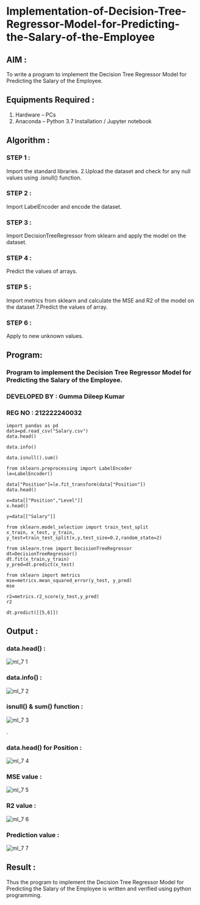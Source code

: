 # Implementation-of-Decision-Tree-Regressor-Model-for-Predicting-the-Salary-of-the-Employee

## AIM :

To write a program to implement the Decision Tree Regressor Model for Predicting the Salary of the Employee.

## Equipments Required :

1. Hardware – PCs
2. Anaconda – Python 3.7 Installation / Jupyter notebook

## Algorithm :

### STEP 1 :

Import the standard libraries. 2.Upload the dataset and check for any null values using .isnull() function.

### STEP 2 :

Import LabelEncoder and encode the dataset.

### STEP 3 :

Import DecisionTreeRegressor from sklearn and apply the model on the dataset.

### STEP 4 :

Predict the values of arrays.

### STEP 5 :

Import metrics from sklearn and calculate the MSE and R2 of the model on the dataset 7.Predict the values of array.

### STEP 6 :

Apply to new unknown values.

## Program:

### Program to implement the Decision Tree Regressor Model for Predicting the Salary of the Employee.

### DEVELOPED BY : Gumma Dileep Kumar

### REG NO :  212222240032

```
import pandas as pd
data=pd.read_csv("Salary.csv")
data.head()

data.info()

data.isnull().sum()

from sklearn.preprocessing import LabelEncoder
le=LabelEncoder()

data["Position"]=le.fit_transform(data["Position"])
data.head()

x=data[["Position","Level"]]
x.head()

y=data[["Salary"]]

from sklearn.model_selection import train_test_split
x_train, x_test, y_train, y_test=train_test_split(x,y,test_size=0.2,random_state=2)

from sklearn.tree import DecisionTreeRegressor
dt=DecisionTreeRegressor()
dt.fit(x_train,y_train)
y_pred=dt.predict(x_test)

from sklearn import metrics
mse=metrics.mean_squared_error(y_test, y_pred)
mse

r2=metrics.r2_score(y_test,y_pred)
r2

dt.predict([[5,6]])

```
## Output :

### data.head() :
![ml_7 1](https://github.com/gummadileepkumar/Implementation-of-Decision-Tree-Regressor-Model-for-Predicting-the-Salary-of-the-Employee/assets/118707761/e5a736bf-210f-48ec-ac1e-4c7be05b712a)



### data.info() :

![ml_7 2](https://github.com/gummadileepkumar/Implementation-of-Decision-Tree-Regressor-Model-for-Predicting-the-Salary-of-the-Employee/assets/118707761/db43cdec-9663-4792-a584-616515e145dc)


### isnull() & sum() function :

![ml_7 3](https://github.com/gummadileepkumar/Implementation-of-Decision-Tree-Regressor-Model-for-Predicting-the-Salary-of-the-Employee/assets/118707761/a4a70181-7420-423f-8798-648285d3b622)






.


### data.head() for Position :


![ml_7 4](https://github.com/gummadileepkumar/Implementation-of-Decision-Tree-Regressor-Model-for-Predicting-the-Salary-of-the-Employee/assets/118707761/b1925739-1c45-452a-b45b-bd19914c3167)


### MSE value :

![ml_7 5](https://github.com/gummadileepkumar/Implementation-of-Decision-Tree-Regressor-Model-for-Predicting-the-Salary-of-the-Employee/assets/118707761/c0c3de8a-05fa-4c21-993f-0bfcb6566d1f)


### R2 value :

![ml_7 6](https://github.com/gummadileepkumar/Implementation-of-Decision-Tree-Regressor-Model-for-Predicting-the-Salary-of-the-Employee/assets/118707761/f4375074-1897-4a12-ac8e-693a0e74442d)



### Prediction value :


![ml_7 7](https://github.com/gummadileepkumar/Implementation-of-Decision-Tree-Regressor-Model-for-Predicting-the-Salary-of-the-Employee/assets/118707761/16fbfe52-63e5-4417-a529-d66d9a2455f1)


## Result :

Thus the program to implement the Decision Tree Regressor Model for Predicting the Salary of the Employee is written and verified using python programming.
